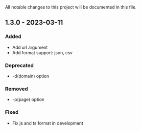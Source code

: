 All notable changes to this project will be documented in this file.

## 1.3.0 - 2023-03-11

### Added

-   Add url argument
-   Add format support: json, csv

### Deprecated

-   -d(domain) option

### Removed

-   -p(page) option

### Fixed

-   Fix js and ts format in development
